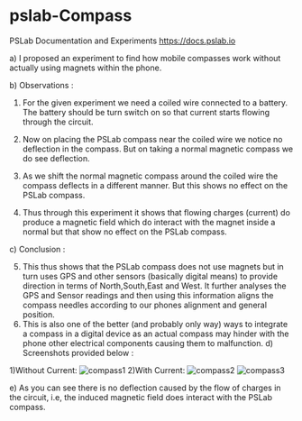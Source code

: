 # pslab-Compass
PSLab Documentation and Experiments https://docs.pslab.io

a) I proposed an experiment to find how mobile compasses work without actually using magnets within the phone.

b) Observations :
1) For the given experiment we need a coiled wire connected to a battery. The battery should be turn  switch on so that current starts flowing through the circuit.

2) Now on placing the PSLab compass near the coiled wire we notice no deflection in the compass. But on taking a normal magnetic compass we do see deflection.
3) As we shift the normal magnetic compass around the coiled wire the compass deflects in a different manner. But this shows no effect on the PSLab compass.
4) Thus through this experiment it shows that flowing charges (current) do produce a magnetic field which do interact with the magnet inside a normal but that show no effect on the PSLab compass.

c) Conclusion :

5) This thus shows that the PSLab compass does not use magnets but in turn uses GPS and other sensors (basically digital means) to provide direction in terms of North,South,East and West. It further analyses the GPS and Sensor readings and then using this information aligns the compass needles according to our phones alignment and general position.
6) This is also one of the better (and probably only way) ways to integrate a compass in a digital device as an actual compass may hinder with the phone other electrical components causing them to malfunction.
d) Screenshots provided below :

1)Without Current:
![compass1](https://user-images.githubusercontent.com/58810632/71679145-e3eff480-2dac-11ea-8dd2-f9e764e93d11.jpeg)
2)With Current:
![compass2](https://user-images.githubusercontent.com/58810632/71679169-f1a57a00-2dac-11ea-9959-007f50f315a5.jpeg)
![compass3](https://user-images.githubusercontent.com/58810632/71679202-0550e080-2dad-11ea-942a-fc88f415ada8.jpeg)

e) As you can see there is no deflection caused by the flow of charges in the circuit, i.e, the induced magnetic field does interact with the PSLab compass.

